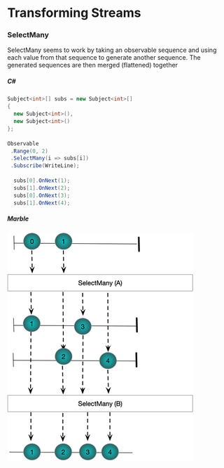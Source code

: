 ﻿# Transforming Streams
### SelectMany
SelectMany seems to work by taking an observable sequence and using each value from that sequence to generate another sequence. The generated sequences are then merged (flattened) together
##### C#
```csharp
Subject<int>[] subs = new Subject<int>[]
{
  new Subject<int>(), 
  new Subject<int>() 
};

Observable
 .Range(0, 2)
 .SelectMany(i => subs[i])
 .Subscribe(WriteLine);

  subs[0].OnNext(1);
  subs[1].OnNext(2);
  subs[0].OnNext(3);
  subs[1].OnNext(4);
```
##### Marble
![Select Many](Resources/SelectMany.png)